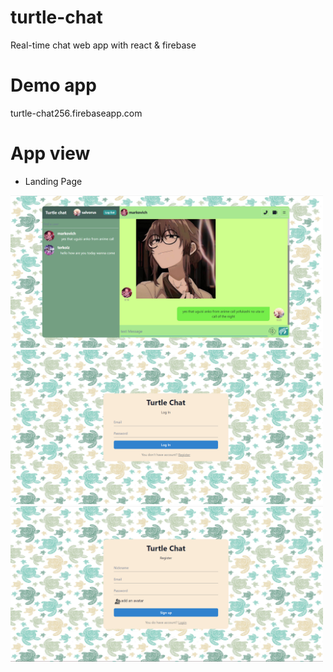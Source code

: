 # turtle-chat
Real-time chat web app with react & firebase

# Demo app
turtle-chat256.firebaseapp.com

# App view

- Landing Page

<img src="https://github.com/terkoizmy/turtle-chat/blob/main/img/home.png" alt="drawing" width="500"/>
<img src="https://github.com/terkoizmy/turtle-chat/blob/main/img/login.png" alt="drawing" width="500"/>
<img src="https://github.com/terkoizmy/turtle-chat/blob/main/img/register.png" alt="drawing" width="500"/>
